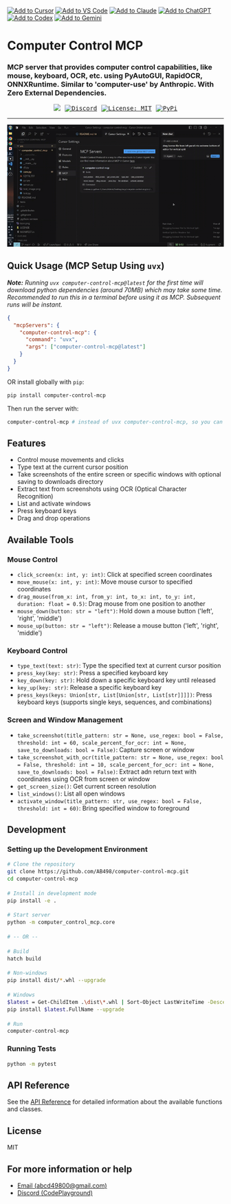 [![Add to Cursor](https://fastmcp.me/badges/cursor_dark.svg)](https://fastmcp.me/MCP/Details/639/computer-control)
[![Add to VS Code](https://fastmcp.me/badges/vscode_dark.svg)](https://fastmcp.me/MCP/Details/639/computer-control)
[![Add to Claude](https://fastmcp.me/badges/claude_dark.svg)](https://fastmcp.me/MCP/Details/639/computer-control)
[![Add to ChatGPT](https://fastmcp.me/badges/chatgpt_dark.svg)](https://fastmcp.me/MCP/Details/639/computer-control)
[![Add to Codex](https://fastmcp.me/badges/codex_dark.svg)](https://fastmcp.me/MCP/Details/639/computer-control)
[![Add to Gemini](https://fastmcp.me/badges/gemini_dark.svg)](https://fastmcp.me/MCP/Details/639/computer-control)

# Computer Control MCP

### MCP server that provides computer control capabilities, like mouse, keyboard, OCR, etc. using PyAutoGUI, RapidOCR, ONNXRuntime. Similar to 'computer-use' by Anthropic. With Zero External Dependencies.

<div align="center" style="text-align:center;font-family: monospace; display: flex; align-items: center; justify-content: center; width: 100%; gap: 10px">
    <a href="https://nextjs-boilerplate-ashy-nine-64.vercel.app/demo-computer-control"><img
            src="https://komarev.com/ghpvc/?username=AB498&label=DEMO&style=for-the-badge&color=CC0000" /></a>
    <a href="https://discord.gg/ZeeqSBpjU2"><img
            src="https://img.shields.io/discord/1095854826786668545?style=for-the-badge&color=0000CC" alt="Discord"></a>
    <a href="https://img.shields.io/badge/License-MIT-yellow.svg"><img
            src="https://img.shields.io/badge/License-MIT-yellow.svg?style=for-the-badge&color=00CC00" alt="License: MIT"></a>
    <a href="https://pypi.org/project/computer-control-mcp"><img
            src="https://img.shields.io/pypi/v/computer-control-mcp?style=for-the-badge" alt="PyPi"></a>
</div>

---

![MCP Computer Control Demo](https://github.com/AB498/computer-control-mcp/blob/main/demonstration.gif?raw=true)

## Quick Usage (MCP Setup Using `uvx`)

***Note:** Running `uvx computer-control-mcp@latest` for the first time will download python dependencies (around 70MB) which may take some time. Recommended to run this in a terminal before using it as MCP. Subsequent runs will be instant.* 

```json
{
  "mcpServers": {
    "computer-control-mcp": {
      "command": "uvx",
      "args": ["computer-control-mcp@latest"]
    }
  }
}
```

OR install globally with `pip`:
```bash
pip install computer-control-mcp
```
Then run the server with:
```bash
computer-control-mcp # instead of uvx computer-control-mcp, so you can use the latest version, also you can `uv cache clean` to clear the cache and `uvx` again to use latest version.
```

## Features

- Control mouse movements and clicks
- Type text at the current cursor position
- Take screenshots of the entire screen or specific windows with optional saving to downloads directory
- Extract text from screenshots using OCR (Optical Character Recognition)
- List and activate windows
- Press keyboard keys
- Drag and drop operations

## Available Tools

### Mouse Control
- `click_screen(x: int, y: int)`: Click at specified screen coordinates
- `move_mouse(x: int, y: int)`: Move mouse cursor to specified coordinates
- `drag_mouse(from_x: int, from_y: int, to_x: int, to_y: int, duration: float = 0.5)`: Drag mouse from one position to another
- `mouse_down(button: str = "left")`: Hold down a mouse button ('left', 'right', 'middle')
- `mouse_up(button: str = "left")`: Release a mouse button ('left', 'right', 'middle')

### Keyboard Control
- `type_text(text: str)`: Type the specified text at current cursor position
- `press_key(key: str)`: Press a specified keyboard key
- `key_down(key: str)`: Hold down a specific keyboard key until released
- `key_up(key: str)`: Release a specific keyboard key
- `press_keys(keys: Union[str, List[Union[str, List[str]]]])`: Press keyboard keys (supports single keys, sequences, and combinations)

### Screen and Window Management
- `take_screenshot(title_pattern: str = None, use_regex: bool = False, threshold: int = 60, scale_percent_for_ocr: int = None, save_to_downloads: bool = False)`: Capture screen or window
- `take_screenshot_with_ocr(title_pattern: str = None, use_regex: bool = False, threshold: int = 10, scale_percent_for_ocr: int = None, save_to_downloads: bool = False)`: Extract adn return text with coordinates using OCR from screen or window
- `get_screen_size()`: Get current screen resolution
- `list_windows()`: List all open windows
- `activate_window(title_pattern: str, use_regex: bool = False, threshold: int = 60)`: Bring specified window to foreground

## Development

### Setting up the Development Environment

```bash
# Clone the repository
git clone https://github.com/AB498/computer-control-mcp.git
cd computer-control-mcp

# Install in development mode
pip install -e .

# Start server
python -m computer_control_mcp.core

# -- OR --

# Build
hatch build

# Non-windows
pip install dist/*.whl --upgrade

# Windows
$latest = Get-ChildItem .\dist\*.whl | Sort-Object LastWriteTime -Descending | Select-Object -First 1
pip install $latest.FullName --upgrade 

# Run
computer-control-mcp
```

### Running Tests

```bash
python -m pytest
```

## API Reference

See the [API Reference](docs/api.md) for detailed information about the available functions and classes.

## License

MIT

## For more information or help

- [Email (abcd49800@gmail.com)](mailto:abcd49800@gmail.com)
- [Discord (CodePlayground)](https://discord.gg/ZeeqSBpjU2)
